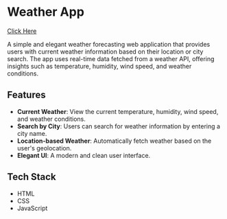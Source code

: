 # Weather App
[Click Here](https://amanpurohit73.github.io/Weather/)

A simple and elegant weather forecasting web application that provides users with current weather information based on their location or city search.
The app uses real-time data fetched from a weather API, offering insights such as temperature, humidity, wind speed, and weather conditions.

## Features
- **Current Weather**: View the current temperature, humidity, wind speed, and weather conditions.
- **Search by City**: Users can search for weather information by entering a city name.
- **Location-based Weather**: Automatically fetch weather based on the user's geolocation.
- **Elegant UI**: A modern and clean user interface.

## Tech Stack
- HTML
- CSS
- JavaScript
